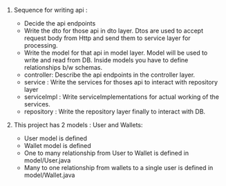 1. Sequence for writing api :
    - Decide the api endpoints
    - Write the dto for those api in dto layer. Dtos are used to accept request body from Http and send them to service layer for processing.
    - Write the model for that api in model layer. Model will be used to write and read from DB. Inside models you have to define relationships b/w schemas.
    - controller: Describe the api endpoints in the controller layer.
    - service : Write the services for thoses api to interact with repository layer
    - serviceImpl : Write serviceImplementations for actual working of the services.
    - repository : Write the repository layer finally to interact with DB.

2. This project has 2 models : User and Wallets:
    - User model is defined
    - Wallet model is defined
    - One to many relationship from User to Wallet is defined in model/User.java
    - Many to one relationship from wallets to a single user is defined in model/Wallet.java
